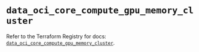 # `data_oci_core_compute_gpu_memory_cluster`

Refer to the Terraform Registry for docs: [`data_oci_core_compute_gpu_memory_cluster`](https://registry.terraform.io/providers/oracle/oci/6.37.0/docs/data-sources/core_compute_gpu_memory_cluster).
